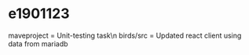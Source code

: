 # e1901123
maveproject = Unit-testing task\n
birds/src = Updated react client using data from mariadb
